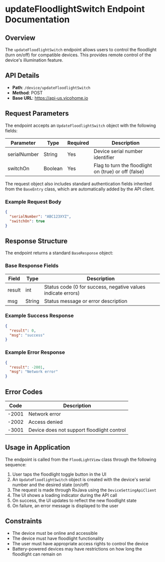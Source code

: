 # updateFloodlightSwitch Endpoint Documentation

## Overview
The `updateFloodlightSwitch` endpoint allows users to control the floodlight (turn on/off) for compatible devices. This provides remote control of the device's illumination feature.

## API Details
- **Path**: `/device/updateFloodlightSwitch`
- **Method**: POST
- **Base URL**: https://api-us.vicohome.io

## Request Parameters
The endpoint accepts an `UpdateFloodlightSwitch` object with the following fields:

| Parameter | Type | Required | Description |
|-----------|------|----------|-------------|
| serialNumber | String | Yes | Device serial number identifier |
| switchOn | Boolean | Yes | Flag to turn the floodlight on (true) or off (false) |

The request object also includes standard authentication fields inherited from the `BaseEntry` class, which are automatically added by the API client.

### Example Request Body
```json
{
  "serialNumber": "ABC123XYZ",
  "switchOn": true
}
```

## Response Structure
The endpoint returns a standard `BaseResponse` object:

### Base Response Fields
| Field | Type | Description |
|-------|------|-------------|
| result | int | Status code (0 for success, negative values indicate errors) |
| msg | String | Status message or error description |

### Example Success Response
```json
{
  "result": 0,
  "msg": "success"
}
```

### Example Error Response
```json
{
  "result": -2001,
  "msg": "Network error"
}
```

## Error Codes
| Code | Description |
|------|-------------|
| -2001 | Network error |
| -2002 | Access denied |
| -3001 | Device does not support floodlight control |

## Usage in Application
The endpoint is called from the `FloodLightView` class through the following sequence:
1. User taps the floodlight toggle button in the UI
2. An `UpdateFloodlightSwitch` object is created with the device's serial number and the desired state (on/off)
3. The request is made through RxJava using the `DeviceSettingApiClient`
4. The UI shows a loading indicator during the API call
5. On success, the UI updates to reflect the new floodlight state
6. On failure, an error message is displayed to the user

## Constraints
- The device must be online and accessible
- The device must have floodlight functionality
- The user must have appropriate access rights to control the device
- Battery-powered devices may have restrictions on how long the floodlight can remain on
